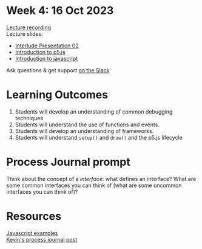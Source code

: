 # Week 4: 16 Oct 2023

[Lecture recording](https://ual.cloud.panopto.eu/Panopto/Pages/Viewer.aspx?id=d7baf5cd-45f6-4209-917f-b08500de4b59)  
Lecture slides:

- [Interlude Presentation 02](<Interlude Presentation_02 (1).pdf>)
- [Introduction to p5.js](<Intro to p5.pdf>)
- [Introduction to javascript](<Javascript Intro.pdf>)

Ask questions & get support [on the Slack](https://ual-cci.slack.com/)

# Learning Outcomes

1. Students will develop an understanding of common debugging techniques
1. Students will understand the use of functions and events.
1. Students will develop an understanding of frameworks.
1. Students will understand `setup()` and `draw()` and the p5.js lifecycle

# Process Journal prompt

Think about the concept of a _interface_: what defines an interface? What are some common interfaces you can think of (what are some uncommon interfaces you can think of)?

# Resources

[Javascript examples](examples)  
[Kevin's process journal post](https://git.arts.ac.uk/pages/kevinlee/process-journal/23-10-20.html)
